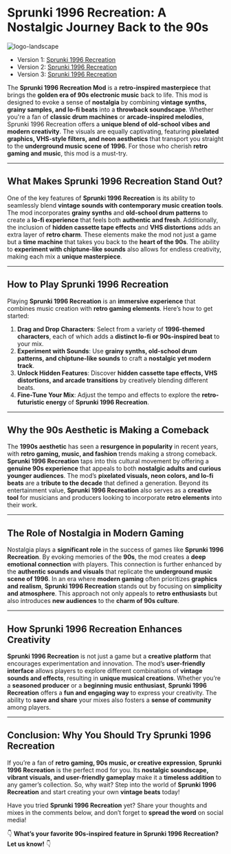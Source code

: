 # Sprunki 1996 Recreation: A Nostalgic Journey Back to the 90s

![logo-landscape](https://github.com/user-attachments/assets/16bc7162-08cd-4b18-b2ad-0370fc05a2ee)

- Version 1: [Sprunki 1996 Recreation](https://sprunki-incredibox.org/game/sprunki-1996-recreation)
- Version 2: [Sprunki 1996 Recreation](https://sprunki.la/game/sprunki-1996-recreation)
- Version 3: [Sprunki 1996 Recreation](https://scrunkly.org/game/sprunki-1996-recreation)


The **Sprunki 1996 Recreation Mod** is a **retro-inspired masterpiece** that brings the **golden era of 90s electronic music** back to life. This mod is designed to evoke a sense of **nostalgia** by combining **vintage synths, grainy samples, and lo-fi beats** into a **throwback soundscape**. Whether you're a fan of **classic drum machines** or **arcade-inspired melodies**, Sprunki 1996 Recreation offers a **unique blend of old-school vibes and modern creativity**. The visuals are equally captivating, featuring **pixelated graphics, VHS-style filters, and neon aesthetics** that transport you straight to the **underground music scene of 1996**. For those who cherish **retro gaming and music**, this mod is a must-try.

---

## What Makes Sprunki 1996 Recreation Stand Out?

One of the key features of **Sprunki 1996 Recreation** is its ability to seamlessly blend **vintage sounds with contemporary music creation tools**. The mod incorporates **grainy synths** and **old-school drum patterns** to create a **lo-fi experience** that feels both **authentic and fresh**. Additionally, the inclusion of **hidden cassette tape effects** and **VHS distortions** adds an extra layer of **retro charm**. These elements make the mod not just a game but a **time machine** that takes you back to the **heart of the 90s**. The ability to **experiment with chiptune-like sounds** also allows for endless creativity, making each mix a **unique masterpiece**.

---

## How to Play Sprunki 1996 Recreation

Playing **Sprunki 1996 Recreation** is an **immersive experience** that combines music creation with **retro gaming elements**. Here’s how to get started:

1. **Drag and Drop Characters**: Select from a variety of **1996-themed characters**, each of which adds a **distinct lo-fi or 90s-inspired beat** to your mix.
2. **Experiment with Sounds**: Use **grainy synths, old-school drum patterns, and chiptune-like sounds** to craft a **nostalgic yet modern track**.
3. **Unlock Hidden Features**: Discover **hidden cassette tape effects, VHS distortions, and arcade transitions** by creatively blending different beats.
4. **Fine-Tune Your Mix**: Adjust the tempo and effects to explore the **retro-futuristic energy** of **Sprunki 1996 Recreation**.

---

## Why the 90s Aesthetic is Making a Comeback

The **1990s aesthetic** has seen a **resurgence in popularity** in recent years, with **retro gaming, music, and fashion** trends making a strong comeback. **Sprunki 1996 Recreation** taps into this cultural movement by offering a **genuine 90s experience** that appeals to both **nostalgic adults and curious younger audiences**. The mod’s **pixelated visuals, neon colors, and lo-fi beats** are a **tribute to the decade** that defined a generation. Beyond its entertainment value, **Sprunki 1996 Recreation** also serves as a **creative tool** for musicians and producers looking to incorporate **retro elements** into their work.

---

## The Role of Nostalgia in Modern Gaming

Nostalgia plays a **significant role** in the success of games like **Sprunki 1996 Recreation**. By evoking memories of the **90s**, the mod creates a **deep emotional connection** with players. This connection is further enhanced by the **authentic sounds and visuals** that replicate the **underground music scene of 1996**. In an era where **modern gaming** often prioritizes **graphics and realism**, **Sprunki 1996 Recreation** stands out by focusing on **simplicity and atmosphere**. This approach not only appeals to **retro enthusiasts** but also introduces **new audiences** to the **charm of 90s culture**.

---

## How Sprunki 1996 Recreation Enhances Creativity

**Sprunki 1996 Recreation** is not just a game but a **creative platform** that encourages experimentation and innovation. The mod’s **user-friendly interface** allows players to explore different combinations of **vintage sounds and effects**, resulting in **unique musical creations**. Whether you’re a **seasoned producer** or a **beginning music enthusiast**, **Sprunki 1996 Recreation** offers a **fun and engaging way** to express your creativity. The ability to **save and share** your mixes also fosters a **sense of community** among players.

---

## Conclusion: Why You Should Try Sprunki 1996 Recreation

If you’re a fan of **retro gaming, 90s music, or creative expression**, **Sprunki 1996 Recreation** is the perfect mod for you. Its **nostalgic soundscape, vibrant visuals, and user-friendly gameplay** make it a **timeless addition** to any gamer’s collection. So, why wait? Step into the world of **Sprunki 1996 Recreation** and start creating your own **vintage beats** today!

Have you tried **Sprunki 1996 Recreation** yet? Share your thoughts and mixes in the comments below, and don’t forget to **spread the word** on social media! 

👇 **What’s your favorite 90s-inspired feature in Sprunki 1996 Recreation? Let us know!** 👇
